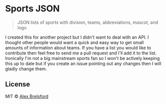 # Sports JSON
> JSON lists of sports with division, teams, abbreviations, mascot, and logo

I created this for another project but I didn't want to deal with an API. I thought other people would want a quick and easy way to get small amounts of information about teams.
If you have a list you would like to contribute then feel free to send me a pull request and I'll add it to the list.
Ironically I'm not a big mainstream sports fan so I won't be actively keeping this up to date but if you create an issue pointing out any changes then I will gladly change them.
## License

MIT © [Alex Brelsford](abrelsfo.github.io)
